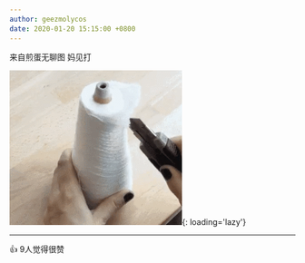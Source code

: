 ```yaml
---
author: geezmolycos
date: 2020-01-20 15:15:00 +0800
---
```


来自煎蛋无聊图 妈见打

![](/images/qq-zone/2020-01-20-thread.gif){: loading='lazy'}

---
👍 9人觉得很赞
